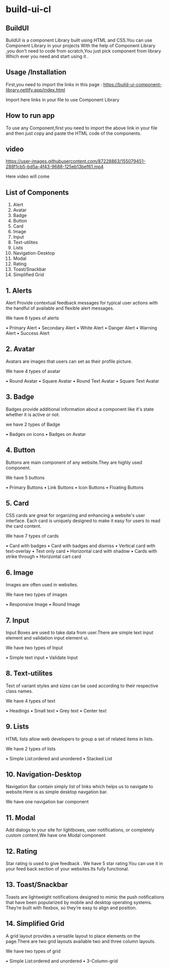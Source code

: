 # build-ui-cl

## BuildUI

BuildUI is a component Library built using HTML and CSS.You can use Component Library in your projects With the help of Component Library ,you don't need to code from scratch,You just pick component from library Which ever you need and start using it .

## Usage /Installation ##

First,you need to import the links in this page :
https://build-ui-component-library.netlify.app/index.html

Import here links in your file to use Component Library

## How to run app ##

To use any Component,first you need to import the above link in your file and then just copy and paste the HTML code of the components.

## video ##


https://user-images.githubusercontent.com/87228863/155079451-288f1cb5-bd5a-4f43-9688-125eb13bef61.mp4

Here video will come

## List of Components ##

1. Alert
2. Avatar
3. Badge
4. Button
5. Card
6. Image
7. Input
8. Text-utilites
9. Lists
10. Navigation-Desktop
11. Modal
12. Rating
13. Toast/Snackbar
14. Simplified Grid


## 1. Alerts ##

Alert Provide contextual feedback messages for typical user actions with the handful of available and flexible alert messages.

We have 6 types of alerts

• Primary Alert
• Secondary Alert
• White Alert
• Danger Alert
• Warning Alert
• Success Alert

## 2. Avatar ##

Avatars are images that users can set as their profile picture.

We have 4 types of avatar

• Round Avatar
• Square Avatar
• Round Text Avatar
• Square Text Avatar


## 3. Badge ##

Badges provide additional information about a component like it's state whether it is active or not.

we have 2 types of Badge

• Badges on icons
• Badges on Avatar

## 4. Button ##

Buttons are main component of any website.They are highly used component.

We have 5 buttons

• Primary Buttons
• Link Buttons
• Icon Buttons
• Floating Buttons

## 5. Card ##

CSS cards are great for organizing and enhancing a website's user interface. Each card is uniquely designed to make it easy for users to read the card content.

We have 7 types of cards

• Card with badges
• Card with badges and dismiss
• Vertical card with text-overlay
• Text only card
• Horizontal card with shadow
• Cards with strike through
• Horizontal cart card

 ## 6. Image ##

Images are often used in websites.

We have two types of images

• Responsive Image
• Round Image

## 7. Input ##

Input Boxes are used to take data from user.There are simple text input element and validation input element ui.

We have two types of Input

• Simple text input
•  Validate Input

## 8. Text-utilites ##

Text of variant styles and sizes can be used according to their respective class names.

We have 4 types of text

•  Headings
•  Small text
• Grey text
•  Center text

## 9. Lists ##

HTML lists allow web developers to group a set of related items in lists.

We have 2 types of lists

• Simple List:ordered and unordered
• Stacked List

## 10. Navigation-Desktop ##

Navigation Bar contain simply list of links which helps us to navigate to website.Here is as simple desktop navgation bar.

We have one navigation bar component

## 11. Modal ##

Add dialogs to your site for lightboxes, user notifications, or completely custom content.We have one Modal component

## 12. Rating ##

Star rating is used to give feedback .
We have 5 star rating.You can use it in your feed back section of your websites.Its fully functional.


## 13. Toast/Snackbar ##

Toasts are lightweight notifications designed to mimic the push notifications that have been popularized by mobile and desktop operating systems. They’re built with flexbox, so they’re easy to align and position.

## 14. Simplified Grid ##

A grid layout provides a versatile layout to place elements on the page.There are two grid layouts available two and three column layouts.

We have two types of grid

• Simple List:ordered and unordered
• 3-Column-grid





